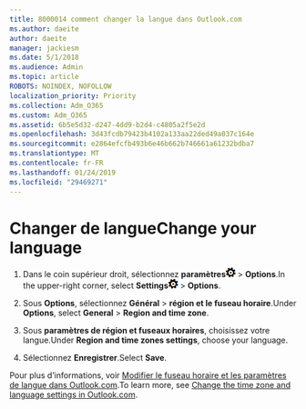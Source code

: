 ```yaml
---
title: 8000014 comment changer la langue dans Outlook.com
ms.author: daeite
author: daeite
manager: jackiesm
ms.date: 5/1/2018
ms.audience: Admin
ms.topic: article
ROBOTS: NOINDEX, NOFOLLOW
localization_priority: Priority
ms.collection: Adm_O365
ms.custom: Adm_O365
ms.assetid: 6b5e5d32-d247-4dd9-b2d4-c4805a2f5e2d
ms.openlocfilehash: 3d43fcdb79423b4102a133aa22ded49a037c164e
ms.sourcegitcommit: e2864efcfb493b6e46b662b746661a61232bdba7
ms.translationtype: MT
ms.contentlocale: fr-FR
ms.lasthandoff: 01/24/2019
ms.locfileid: "29469271"
---
```

# <a name="change-your-language"></a><span data-ttu-id="af161-102">Changer de langue</span><span class="sxs-lookup"><span data-stu-id="af161-102">Change your language</span></span>

1. <span data-ttu-id="af161-103">Dans le coin supérieur droit, sélectionnez **paramètres**![paramètres](media/f4b2e798-fff1-4a14-931f-5677a4543b58.png) \> **Options**.</span><span class="sxs-lookup"><span data-stu-id="af161-103">In the upper-right corner, select **Settings**![Settings](media/f4b2e798-fff1-4a14-931f-5677a4543b58.png) \> **Options**.</span></span>
    
2. <span data-ttu-id="af161-104">Sous **Options**, sélectionnez **Général** \> **région et le fuseau horaire**.</span><span class="sxs-lookup"><span data-stu-id="af161-104">Under **Options**, select **General** \> **Region and time zone**.</span></span>
    
3. <span data-ttu-id="af161-105">Sous **paramètres de région et fuseaux horaires**, choisissez votre langue.</span><span class="sxs-lookup"><span data-stu-id="af161-105">Under **Region and time zones settings**, choose your language.</span></span>
    
4. <span data-ttu-id="af161-106">Sélectionnez **Enregistrer**.</span><span class="sxs-lookup"><span data-stu-id="af161-106">Select **Save**.</span></span>
    
<span data-ttu-id="af161-107">Pour plus d’informations, voir [Modifier le fuseau horaire et les paramètres de langue dans Outlook.com](https://go.microsoft.com/fwlink/p/?linkid=873132).</span><span class="sxs-lookup"><span data-stu-id="af161-107">To learn more, see [Change the time zone and language settings in Outlook.com](https://go.microsoft.com/fwlink/p/?linkid=873132).</span></span>
  

